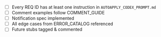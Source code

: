 - [ ] Every REQ ID has at least one instruction in `AUTOAPPLY_CODEX_PROMPT.md`
- [ ] Comment examples follow COMMENT_GUIDE
- [ ] Notification spec implemented
- [ ] All edge cases from ERROR_CATALOG referenced
- [ ] Future stubs tagged & commented
